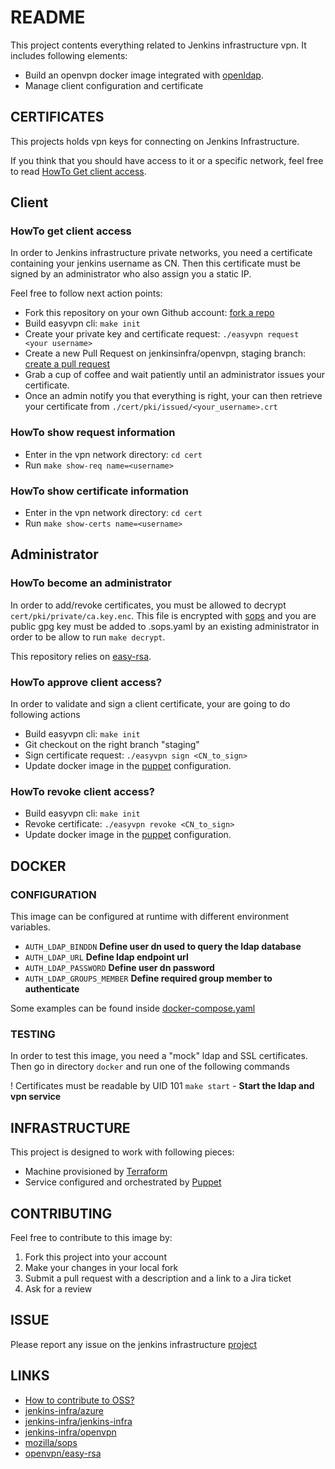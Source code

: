 # README

This project contents everything related to Jenkins infrastructure vpn. 
It includes following elements:
* Build an openvpn docker image integrated with [openldap](https://github.com/jenkins-infra/ldap).
* Manage client configuration and certificate

## CERTIFICATES
This projects holds vpn keys for connecting on Jenkins Infrastructure.

If you think that you should have access to it or a specific network, feel free to read [HowTo Get client access](#howto-get-client-access).

## Client
### HowTo get client access
In order to Jenkins infrastructure private networks, you need a certificate containing your jenkins username as CN.
Then this certificate must be signed by an administrator who also assign you a static IP.

Feel free to follow next action points:

* Fork this repository on your own Github account: [fork a repo](https://help.github.com/articles/fork-a-repo/)
* Build easyvpn cli: `make init`
* Create your private key and certificate request: `./easyvpn request <your username>`
* Create a new Pull Request on jenkinsinfra/openvpn, staging branch: [create a pull request](https://help.github.com/articles/creating-a-pull-request/)
* Grab a cup of coffee and wait patiently until an administrator issues your certificate.
* Once an admin notify you that everything is right, your can then retrieve your certificate from `./cert/pki/issued/<your_username>.crt`

### HowTo show request information

* Enter in the vpn network directory: `cd cert`
* Run `make show-req name=<username>`

### HowTo show certificate information

* Enter in the vpn network directory: `cd cert`
* Run `make show-certs name=<username>`

## Administrator
### HowTo become an administrator
In order to add/revoke certificates, you must be allowed to decrypt `cert/pki/private/ca.key.enc`.
This file is encrypted with [sops](https://github.com/mozilla/sops) and you are public gpg key must be added to .sops.yaml by an existing administrator in order to be allow to run `make decrypt`.

This repository relies on [easy-rsa](https://github.com/OpenVPN/easy-rsa/blob/master/README.quickstart.md).

### HowTo approve client access?
In order to validate and sign a client certificate, your are going to do following actions

* Build easyvpn cli: `make init`
* Git checkout on the right branch "staging"
* Sign certificate request: `./easyvpn sign <CN_to_sign>`
* Update docker image in the [puppet](https://github.com/jenkins-infra/jenkins-infra/blob/staging/dist/profile/manifests/openvpn.pp) configuration.

### HowTo revoke client access?

* Build easyvpn cli: `make init`
* Revoke certificate: `./easyvpn revoke <CN_to_sign>`
* Update docker image in the [puppet](https://github.com/jenkins-infra/jenkins-infra/blob/staging/dist/profile/manifests/openvpn.pp) configuration.

## DOCKER
### CONFIGURATION
This image can be configured at runtime with different environment variables.

* `AUTH_LDAP_BINDDN` **Define user dn used to query the ldap database**
* `AUTH_LDAP_URL` **Define ldap endpoint url**
* `AUTH_LDAP_PASSWORD` **Define user dn password**
* `AUTH_LDAP_GROUPS_MEMBER` **Define required group member to authenticate**

Some examples can be found inside [docker-compose.yaml](docker/docker-compose.yaml)

### TESTING
In order to test this image, you need a "mock" ldap and SSL certificates.
Then go in directory `docker` and run one of the following commands

! Certificates must be readable by UID 101
`make start` - **Start the ldap and vpn service**

## INFRASTRUCTURE

This project is designed to work with following pieces:

* Machine provisioned by [Terraform](https://github.com/jenkins-infra/azure)
* Service configured and orchestrated by [Puppet](https://github.com/jenkins-infra/jenkins-infra/blob/staging/dist/profile/manifests/openvpn.pp)

## CONTRIBUTING
Feel free to contribute to this image by:

1. Fork this project into your account
2. Make your changes in your local fork
3. Submit a pull request with a description and a link to a Jira ticket 
4. Ask for a review

## ISSUE
Please report any issue on the jenkins infrastructure [project](https://issues.jenkins-ci.org/secure/Dashboard.jspa)

## LINKS
* [How to contribute to OSS?](https://opensource.guide/how-to-contribute/)
* [jenkins-infra/azure](https://github.com/jenkins-infra/azure)
* [jenkins-infra/jenkins-infra](https://github.com/jenkins-infra/jenkins-infra/blob/staging/dist/profile/manifests/openvpn.pp)
* [jenkins-infra/openvpn](https://github.com/jenkins-infra/openvpn)
* [mozilla/sops](https://github.com/mozilla/sops)
* [openvpn/easy-rsa](https://github.com/OpenVPN/easy-rsa)
